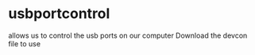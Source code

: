 # usbportcontrol
allows us to control the usb ports on our computer
Download the devcon file to use
